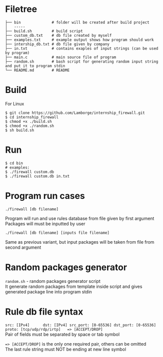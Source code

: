 # Filetree
```
├── bin              # folder will be created after build project
│   -----
├── build.sh         # build script
├── custom_db.txt    # db file created by myself
├── examples.txt     # example output shows how program should work
├── intership_db.txt # db file given by company
├── in.txt           # contains exaples of input strings (can be used by program)
├── main.c           # main source file of program
├── random.sh        # bash script for generating random input string and put it to program stdin
└── README.md        # README
```

# Build
For Linux
```
$ git clone https://github.com/Lamborge/internship_firewall.git
$ cd internship_firewall
$ chmod +x ./build.sh
$ chmod +x ./random.sh
$ sh build.sh
```
# Run
```
$ cd bin
# examples:
$ ./firewall custom.db
$ ./firewall custom.db in.txt
```
# Program run cases
```
./firewall [db filename]
```
Program will run and use rules database from file given by first argument  
Packages will must be inputted by user  

```
./firewall [db filename] [inputs file filename]
```
Same as previous variant, but input packages will be taken from file from second argument
# Random packages generator
```random.sh``` - random packages generator script  
It generate random packages from template inside script and gives generated package line into program stdin
# Rule db file syntax
```src: [IPv4]  	dst: [IPv4]	src_port: [0-65536]	dst_port: [0-65536] 	proto: [tcp/udp/rdp/irtp]	=> [ACCEPT/DROP]```  
Pair of fields must be separated by space or tab symbol  
  
```=> [ACCEPT/DROP]``` is the only one required pair, others can be omitted  
The last rule string must NOT be ending at new line symbol
